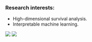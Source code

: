 ### Research interests:

* High-dimensional survival analysis.
* Interpretable machine learning.

![](https://komarev.com/ghpvc/?username=Shahin-Roshani&style=flat-square)
![](https://img.shields.io/badge/R-276DC3?style=for-the-badge&logo=r&logoColor=white)
